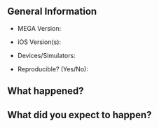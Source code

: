 ## General Information

* MEGA Version:

* iOS Version(s):

* Devices/Simulators:

* Reproducible? (Yes/No):



##  What happened?




## What did you expect to happen?
